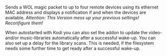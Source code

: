 
Sends a WOL magic packet to up to four remote devices using its ethernet MAC address and displays a notification if and when the devices are available.
*Attention: This Version mess up your previous settings! Reconfigure them!*

When autostarted with Kodi you can also set the addon to update the video- and/or music-libraries automatically after a successful wake-up.
You can also set up a delay for the library scans. This is needed, if the filesystem needs some further time to get ready after a successful wake-up.
